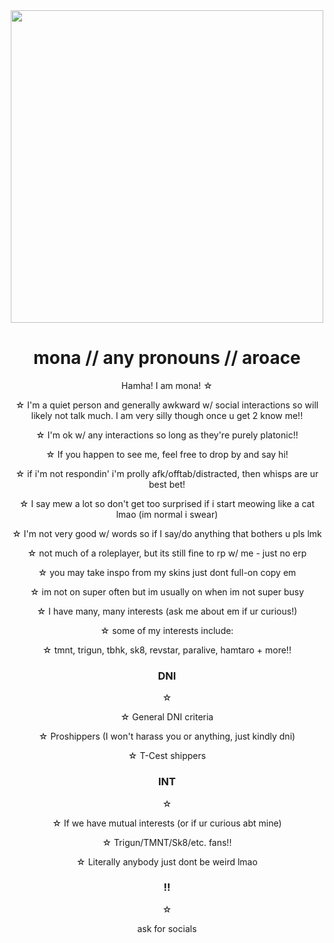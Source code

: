 <div id="header" align="center">
  <img src="https://i.giphy.com/media/v1.Y2lkPTc5MGI3NjExczJiMm44MGJmbmcxOGl2dmdmcmxqa2VsdGU1MWR6ZXhoM2V3NmZlbiZlcD12MV9pbnRlcm5hbF9naWZfYnlfaWQmY3Q9Zw/TrSqUougSkFO0/giphy.gif" width="500"/>
  
<center>
  <h1> mona // any pronouns // aroace</h1>

  <p> Hamha! I am mona! ☆
    
 ☆ I'm a quiet person and generally awkward w/ social interactions so will likely not talk much.
I am very silly though once u get 2 know me!!
    
☆ I'm ok w/ any interactions so long as they're purely platonic!! 

☆  If you happen to see me, feel free to drop by and say hi! 
  
☆ if i'm not respondin' i'm prolly afk/offtab/distracted, then whisps are ur best bet!

☆ I say mew a lot so don't get too surprised if i start meowing like a cat lmao (im normal i swear)

☆ I'm not very good w/ words so if I say/do anything that bothers u pls lmk 




☆ not much of a roleplayer, but its still fine to rp w/ me - just no erp
  
☆  you may take inspo from my skins just dont full-on copy em

☆  im not on super often but im usually on when im not super busy

☆  I have many, many interests (ask me about em if ur curious!)

☆  some of my interests include:
  
☆  tmnt, trigun, tbhk, sk8, revstar, paralive, hamtaro + more!!
  

  <h3>DNI</h3>

☆  <p>☆ General DNI criteria
    
☆  Proshippers (I won't harass you or anything, just kindly dni)
  
☆  T-Cest shippers</p>

 <h3>INT</h3>

☆  <p>☆ If we have mutual interests (or if ur curious abt mine)
    
☆ Trigun/TMNT/Sk8/etc. fans!! 
  
☆ Literally anybody just dont be weird lmao</p>
 
 <h3>!!</h3>
 ☆ <p>ask for socials</p>
</center>
